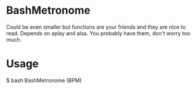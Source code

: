 # BashMetronome

Could be even smaller but functions are your friends and they are nice to read. Depends on aplay and alsa. You probably have them, don't worry too much.

# Usage

$ bash BashMetronome (BPM)

